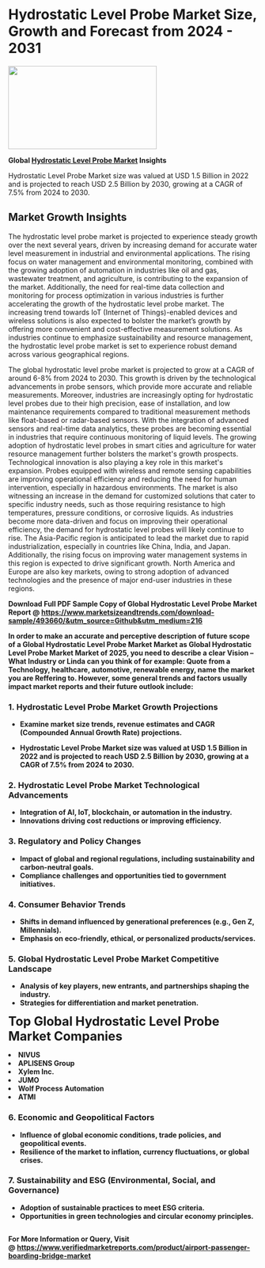 <H1>Hydrostatic Level Probe Market Size, Growth and Forecast from 2024 - 2031</H1><img class="aligncenter size-medium wp-image-584254" src="https://thirdeyenews.in/wp-content/uploads/2024/09/Global-Market-Research-300x168.jpeg" alt="" width="300" height="168" /><p><strong>Global&nbsp;<a href="https://www.marketsizeandtrends.com/download-sample/493660/&amp;utm_source=Github&utm_medium=216">Hydrostatic Level Probe Market</a> Insights</strong></p><p>Hydrostatic Level Probe Market size was valued at USD 1.5 Billion in 2022 and is projected to reach USD 2.5 Billion by 2030, growing at a CAGR of 7.5% from 2024 to 2030.</p><p><h2>Market Growth Insights</h2> <p>The hydrostatic level probe market is projected to experience steady growth over the next several years, driven by increasing demand for accurate water level measurement in industrial and environmental applications. The rising focus on water management and environmental monitoring, combined with the growing adoption of automation in industries like oil and gas, wastewater treatment, and agriculture, is contributing to the expansion of the market. Additionally, the need for real-time data collection and monitoring for process optimization in various industries is further accelerating the growth of the hydrostatic level probe market. The increasing trend towards IoT (Internet of Things)-enabled devices and wireless solutions is also expected to bolster the market’s growth by offering more convenient and cost-effective measurement solutions. As industries continue to emphasize sustainability and resource management, the hydrostatic level probe market is set to experience robust demand across various geographical regions.</p> <p><strong></strong></p> <p>The global hydrostatic level probe market is projected to grow at a CAGR of around 6-8% from 2024 to 2030. This growth is driven by the technological advancements in probe sensors, which provide more accurate and reliable measurements. Moreover, industries are increasingly opting for hydrostatic level probes due to their high precision, ease of installation, and low maintenance requirements compared to traditional measurement methods like float-based or radar-based sensors. With the integration of advanced sensors and real-time data analytics, these probes are becoming essential in industries that require continuous monitoring of liquid levels. The growing adoption of hydrostatic level probes in smart cities and agriculture for water resource management further bolsters the market's growth prospects. Technological innovation is also playing a key role in this market's expansion. Probes equipped with wireless and remote sensing capabilities are improving operational efficiency and reducing the need for human intervention, especially in hazardous environments. The market is also witnessing an increase in the demand for customized solutions that cater to specific industry needs, such as those requiring resistance to high temperatures, pressure conditions, or corrosive liquids. As industries become more data-driven and focus on improving their operational efficiency, the demand for hydrostatic level probes will likely continue to rise. The Asia-Pacific region is anticipated to lead the market due to rapid industrialization, especially in countries like China, India, and Japan. Additionally, the rising focus on improving water management systems in this region is expected to drive significant growth. North America and Europe are also key markets, owing to strong adoption of advanced technologies and the presence of major end-user industries in these regions.</p> <p><strong></p><p><span class=""><strong>Download Full PDF Sample Copy of Global Hydrostatic Level Probe Market Report</strong> @ <a href="https://www.marketsizeandtrends.com/download-sample/493660/&amp;utm_source=Github&utm_medium=216" target="_blank">https://www.marketsizeandtrends.com/download-sample/493660/&amp;utm_source=Github&utm_medium=216</a></span></p><p>In order to make an accurate and perceptive description of future scope of a Global&nbsp;Hydrostatic Level Probe Market Market as Global&nbsp;Hydrostatic Level Probe Market Market of 2025, you need to describe a clear Vision &ndash; What Industry or Linda can you think of for example: Quote from a Technology, healthcare, automotive, renewable energy, name the market you are Reffering to. However, some general trends and factors usually impact market reports and their future outlook include:</p><h3>1.&nbsp;<strong>Hydrostatic Level Probe Market Growth Projections</strong></h3><ul><li>Examine market size trends, revenue estimates and CAGR (Compounded Annual Growth Rate) projections.</li><li><p>Hydrostatic Level Probe Market size was valued at USD 1.5 Billion in 2022 and is projected to reach USD 2.5 Billion by 2030, growing at a CAGR of 7.5% from 2024 to 2030.</p></li></ul><h3>2.&nbsp;<strong>Hydrostatic Level Probe Market Technological Advancements</strong></h3><ul><li>Integration of AI, IoT, blockchain, or automation in the industry.</li><li>Innovations driving cost reductions or improving efficiency.</li></ul><h3>3.&nbsp;<strong>Regulatory and Policy Changes</strong></h3><ul><li>Impact of global and regional regulations, including sustainability and carbon-neutral goals.</li><li>Compliance challenges and opportunities tied to government initiatives.</li></ul><h3>4.&nbsp;<strong>Consumer Behavior Trends</strong></h3><ul><li>Shifts in demand influenced by generational preferences (e.g., Gen Z, Millennials).</li><li>Emphasis on eco-friendly, ethical, or personalized products/services.</li></ul><h3>5.&nbsp;<strong>Global Hydrostatic Level Probe Market Competitive Landscape</strong></h3><ul><li>Analysis of key players, new entrants, and partnerships shaping the industry.</li><li>Strategies for differentiation and market penetration.</li></ul><p data-pm-slice="1 1 []"><span style="color: inherit; font-family: inherit; font-size: 25px;">Top Global Hydrostatic Level Probe Market Companies</span></p><div class="" data-test-id=""><p><li>NIVUS</li><li> APLISENS Group</li><li> Xylem Inc.</li><li> JUMO</li><li> Wolf Process Automation</li><li> ATMI</li></p></div><h3>6.&nbsp;<strong>Economic and Geopolitical Factors</strong></h3><ul><li>Influence of global economic conditions, trade policies, and geopolitical events.</li><li>Resilience of the market to inflation, currency fluctuations, or global crises.</li></ul><h3>7.&nbsp;<strong>Sustainability and ESG (Environmental, Social, and Governance)</strong></h3><ul><li>Adoption of sustainable practices to meet ESG criteria.</li><li>Opportunities in green technologies and circular economy principles.</li></ul><h2><strong style="font-size: 14px;">For More Information or Query, Visit @&nbsp;</strong><a style="background-color: #ffffff; font-size: 14px;" href="https://www.marketsizeandtrends.com/report/hydrostatic-level-probe-market/" target="_blank">https://www.verifiedmarketreports.com/product/airport-passenger-boarding-bridge-market</a></h2>
